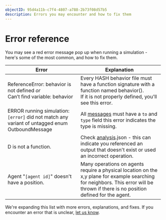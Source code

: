 ```yaml
---
objectID: 95d4a11b-c7f4-4807-a788-2b73f08d57b5
description: Errors you may encounter and how to fix them
---
```


# Error reference

You may see a red error message pop up when running a simulation - here's some of the most common, and how to fix them.

<table className="docs-table">
  <thead>
    <tr>
      <th className="text-left">Error</th>
      <th className="text-left">Explanation</th>
    </tr>
  </thead>
  <tbody>
    <tr>
      <td className="text-left">ReferenceError: behavior is not defined <em>or</em>
        <br />Can&#x2019;t find variable: behavior</td>
      <td className="text-left">
        Every HASH behavior file must have a function signature with a function
          named behavior().
        <br />
        If it is not properly defined, you&apos;ll see this error.
      </td>
    </tr>
    <tr>
      <td className="text-left">ERROR running simulation: <code>[error]</code> did not match any variant
        of untagged enum OutboundMessage</td>
      <td className="text-left">All <a href="/docs/simulation/creating-simulations/agent-messages/">messages</a> must
        have a <code>to</code> and <code>type</code> field this error indicates the
        type is missing.</td>
    </tr>
    <tr>
      <td className="text-left">D is not a function.</td>
      <td className="text-left">Check <a href="/docs/simulation/creating-simulations/views/analysis/">analysis</a>.json
        - this can indicate you referenced an output that doesn&apos;t exist or
        used an incorrect operation.</td>
    </tr>
    <tr>
      <td className="text-left">Agent &quot;<code>[agent id]</code>&quot; doesn&apos;t have a position.</td>
      <td
      className="text-left">Many operations on agents require a physical location on the x,y plane
        for example searching for neighbors. This error will be thrown if there
        is no position defined for the agent.</td>
    </tr>
  </tbody>
</table>

We're expanding this list with more errors, explanations, and fixes. If you encounter an error that is unclear, [let us know](/discord).

